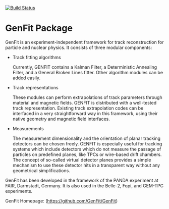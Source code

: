 [![Build Status](https://travis-ci.org/GenFit/GenFit.svg?branch=master)](https://travis-ci.org/GenFit/GenFit)

# GenFit Package

GenFit is an experiment-independent framework for track reconstruction for particle and nuclear physics. It consists of three modular components:

* Track fitting algorithms

  Currently, GENFIT contains a Kalman Filter, a Deterministic Annealing Filter, and a General Broken Lines fitter. Other algorithm modules can be added easily.

* Track representations

  These modules can perform extrapolations of track parameters through material and magnetic fields. GENFIT is distributed with a well-tested track representation.
  Existing track extrapolation codes can be interfaced in a very straightforward way in this framework, using their native geometry and magnetic field interfaces.

* Measurements
  
  The measurement dimensionality and the orientation of planar tracking detectors can be chosen freely. GENFIT is especially useful for tracking systems which include detectors which do not measure the passage of particles on predefined planes, like TPCs or wire-based drift chambers. The concept of so-called virtual detector planes provides a simple mechanism to use these detector hits in a transparent way without any geometrical simplifications.

GenFit has been developed in the framework of the PANDA experiment at FAIR, Darmstadt, Germany. It is also used in the Belle-2, Fopi, and GEM-TPC experiments.

GenFit Homepage: (https://github.com/GenFit/GenFit)
